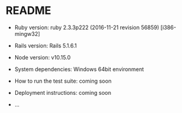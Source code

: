# README

* Ruby version: ruby 2.3.3p222 (2016-11-21 revision 56859) [i386-mingw32]

* Rails version: Rails 5.1.6.1

* Node version: v10.15.0

* System dependencies: Windows 64bit environment

* How to run the test suite: coming soon

* Deployment instructions: coming soon

* ...

